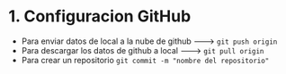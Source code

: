 # 1. Configuracion GitHub 
* Para enviar datos de local a la nube de github --->
     `git push origin`
* Para descargar los datos de github a local --->
    `git pull origin`
* Para crear un repositorio
    `git commit -m "nombre del repositorio"`